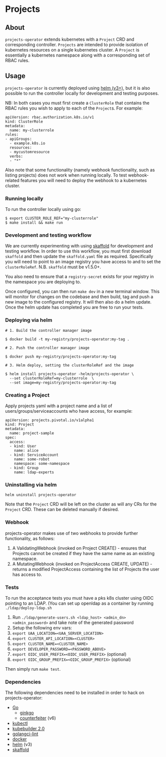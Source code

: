 # Projects

## About

`projects-operator` extends kubernetes with a `Project` CRD and corresponding
controller.
`Projects` are intended to provide isolation of kubernetes resources on a
single kubernetes cluster.
A `Project` is essentially a kubernetes namespace along with a corresponding
set of RBAC rules.

## Usage

`projects-operator` is currently deployed using [helm (v3+)](https://helm.sh/),
but it is also possible to run the controller locally for development and
testing purposes.

NB: In both cases you must first create a `ClusterRole` that contains the RBAC
rules you wish to apply to each of the `Project`s. For example:

```
apiVersion: rbac.authorization.k8s.io/v1
kind: ClusterRole
metadata:
  name: my-clusterrole
rules:
- apiGroups:
  - example.k8s.io
  resources:
  - mycustomresource
  verbs:
  - "*"
```

Also note that some functionality (namely webhook functionality, such as
listing projects) does not work when running locally. To test webhook-related
features you will need to deploy the webhook to a kubernetes cluster.

### Running locally

To run the controller locally using go:

```
$ export CLUSTER_ROLE_REF="my-clusterrole"
$ make install && make run
```

### Development and testing workflow

We are currently experimenting with using
[skaffold](https://github.com/GoogleContainerTools/skaffold) for development
and testing workflow. In order to use this workflow, you must first download
`skaffold` and then update the `skaffold.yaml` file as required. Specifically
you will need to point to an image registry you have access to and to set the
`clusterRoleRef`. N.B. `skaffold` must be v1.5.0+.

You also need to ensure that a `registry-secret` exists for your registry in
the namespace you are deploying to.

Once configured, you can then run `make dev` in a new terminal window. This
will monitor for changes on the codebase and then build, tag and push a new
image to the configured registry. It will then also do a helm update. Once the
helm update has completed you are free to run your tests.

### Deploying via helm

```
# 1. Build the controller manager image

$ docker build -t my-registry/projects-operator:my-tag .

# 2. Push the controller manager image

$ docker push my-registry/projects-operator:my-tag

# 3. Helm deploy, setting the clusterRoleRef and the image

$ helm install projects-operator -helm/projects-operator \
  --set clusterRoleRef=my-clusterrole  \
  --set image=my-registry/projects-operator:my-tag
```

### Creating a Project

Apply projects yaml with a project name and a list of users/groups/serviceaccounts who have access, for example:

```
apiVersion: projects.pivotal.io/v1alpha1
kind: Project
metadata:
  name: project-sample
spec:
  access:
  - kind: User
    name: alice
  - kind: ServiceAccount
    name: some-robot
    namespace: some-namespace
  - kind: Group
    name: ldap-experts
```

### Uninstalling via helm

```
helm uninstall projects-operator
```

Note that the `Project` CRD will be left on the cluster as will any CRs for the `Project` CRD. These can be deleted manually if desired.

### Webhook

projects-operator makes use of two webhooks to provide further functionality, as follows:

1. A ValidatingWebhook (invoked on Project CREATE) - ensures that Projects cannot be created if they have the same name as an existing namespace.
1. A MutatingWebhook (invoked on ProjectAccess CREATE, UPDATE) - returns a modified ProjectAccess containing the list of Projects the user has access to.

### Tests

To run the acceptance tests you must have a pks k8s cluster using OIDC pointing to an LDAP. (You can set up openldap as a container by running `./ldap/deploy-ldap.sh`
1. Run `./ldap/generate-users.sh <ldap_host> <admin_dn> <admin_password>` and take note of the generated password
1. Setup the following env vars: 
  1. `export UAA_LOCATION=<UAA_SERVER_LOCATION>`
  1. `export CLUSTER_API_LOCATION=<CLUSTER>`
  1. `export CLUSTER_NAME=<CLUSTER_NAME>`
  1. `export DEVELOPER_PASSWORD=<PASSWORD_ABOVE>`
  1. `export OIDC_USER_PREFIX=<OIDC_USER_PREFIX>` (optional)
  1. `export OIDC_GROUP_PREFIX=<OIDC_GROUP_PREFIX>` (optional)

Then simply run `make test`.

### Dependencies

The following dependencies need to be installed in order to hack on projects-operator:

* [Go](https://golang.org/doc/install)
  * [ginkgo](https://github.com/onsi/ginkgo)
  * [counterfeiter](https://github.com/maxbrunsfeld/counterfeiter) (v6)
* [kubectl](https://kubernetes.io/docs/tasks/tools/install-kubectl/)
* [kubebuilder 2.0](https://github.com/kubernetes-sigs/kubebuilder)
* [golangci-lint](https://github.com/golangci/golangci-lint)
* [docker](https://www.docker.com/)
* [helm](https://helm.sh/) (v3)
* [skaffold](https://github.com/GoogleContainerTools/skaffold)
